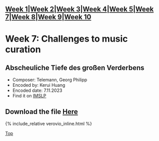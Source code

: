 [Week 1](Week1.md)|[Week 2](Week2.md)|[Week 3](Week3.md)|[Week 4](Week4.md)|[Week 5](Week5.md)|[Week 7](Week7.md)|[Week 8](Week8.md)|[Week 9](Week9.md)|[Week 10](Week10.md)
---
# Week 7: Challenges to music curation
## Abscheuliche Tiefe des großen Verderbens
- Composer: Telemann, Georg Philipp
- Encoded by: Kerui Huang
- Encoded date: 7.11.2023
- Find it on [IMSLP](https://imslp.org/wiki/Abscheuliche_Tiefe_des_großen_Verderbens%2C_TWV_1:1_(Telemann%2C_Georg_Philipp))
## Download the file [Here](data/Week7.mei)
{% include_relative verovio_inline.html %}

<a href="#top" id="myBtn" title="Go to top">Top</a>
